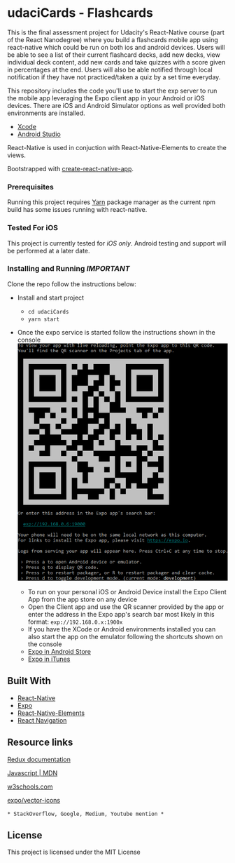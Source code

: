 # udaciCards - Flashcards

This is the final assessment project for Udacity's React-Native course (part of the React Nanodegree) where you build a flashcards mobile app using react-native which could be run on both ios and android devices. Users will be able to see a list of their current flashcard decks, add new decks, view individual deck content, add new cards and take quizzes with a score given in percentages at the end. Users will also be able notified through local notification if they have not practiced/taken a quiz by a set time everyday.

This repository includes the code you'll use to start the exp server to run the mobile app leveraging the Expo client app in your Android or iOS devices. There are iOS and Android Simulator options as well provided both environments are installed.

 * [Xcode](https://developer.apple.com/xcode/downloads/)
 * [Android Studio](https://developer.android.com/studio/index.html)

React-Native is used in conjuction with React-Native-Elements to create the views.

Bootstrapped with [create-react-native-app](https://facebook.github.io/react-native/docs/getting-started.html).


### Prerequisites

Running this project requires [Yarn](https://yarnpkg.com/en/docs/install) package manager as the current npm build has some issues running with react-native.

### Tested For iOS

This project is currently tested for *iOS only*. Android testing and support will be performed at a later date.


### Installing and Running *IMPORTANT*

Clone the repo follow the instructions below:

* Install and start project
    - `cd udaciCards`
    - `yarn start`
* Once the expo service is started follow the instructions shown in the console
		![Expo Console](expo-console.png)


    - To run on your personal iOS or Android Device install the Expo Client App from the app store on any device
    - Open the Client app and use the QR scanner provided by the app or enter the address in the Expo app's search bar most likely in this format: `exp://192.168.0.x:1900x`
    - If you have the XCode or Android environments installed you can also start the app on the emulator following the shortcuts shown on the console



    * [Expo in Android Store](https://play.google.com/store/apps/details?id=host.exp.exponent&hl=en)
    * [Expo in iTunes](https://itunes.apple.com/us/app/expo-client/id982107779?mt=8)


## Built With

* [React-Native](https://facebook.github.io/react-native/)
* [Expo](https://docs.expo.io/versions/latest/index.html)
* [React-Native-Elements](https://react-native-training.github.io/react-native-elements/)
* [React Navigation](https://reactnavigation.org/)


## Resource links

[Redux documentation](http://redux.js.org/)

[Javascript | MDN](https://developer.mozilla.org/en-US/docs/Web/JavaScript/Reference)

[w3schools.com](https://www.w3schools.com)

[expo/vector-icons](https://expo.github.io/vector-icons/)

	* StackOverflow, Google, Medium, Youtube mention *



## License

This project is licensed under the MIT License